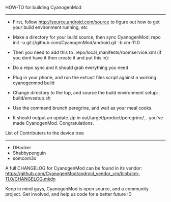 HOW-TO for building CyanogenMod
_______________________________

- First, follow http://source.android.com/source to figure out how to get your build environment running, etc
- Make a directory for your build source, then sync CyanogenMod: repo init -u git://github.com/CyanogenMod/android.git -b cm-11.0
- Then you need to add this to .repo/local_manifests/roomservice.xml (if you dont have it then create it and put this in):

- Do a repo sync and it should grab everything you need
- Plug in your phone, and run the extract files script against a working cyanogenmod build
- Change directory to the top, and source the build environment setup: . build/envsetup.sh
- Use the command brunch peregrine, and wait as your meal cooks. 
- It should output an update.zip in out/target/product/peregrine/... you've made CyanogenMod. Congratulations. 



List of Contributers to the device tree
___________________________________________________________________________

- DHacker
- Shabbypenguin
- somcom3x

A full CHANGELOG for CyanogenMod can be found in its vendor:  https://github.com/CyanogenMod/android_vendor_cm/blob/cm-11.0/CHANGELOG.mkdn 

Keep in mind guys, CyanogenMod is open source, and a community project. Get involved, and help us code for a better future :D
